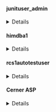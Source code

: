 #### junituser_admin
 <details>junituser</details>

#### himdba1
 <details>cerner</details>

#### rcs1autotestuser
<details>ch1efs</details>

#### Cerner ASP
<details>Nize.grads</details>